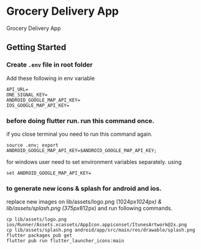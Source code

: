 # Grocery Delivery App

Grocery Delivery App

## Getting Started

### Create `.env` file in root folder

Add these following in env variable 
```
API_URL=
ONE_SIGNAL_KEY=
ANDROID_GOOGLE_MAP_API_KEY=
IOS_GOOGLE_MAP_API_KEY=
```

### before doing flutter run. run this command once.

if you close terminal you need to run this command again.
```
source .env; export ANDROID_GOOGLE_MAP_API_KEY=$ANDROID_GOOGLE_MAP_API_KEY;
```

for windows user need to set environment variables separately. using
```
set ANDROID_GOOGLE_MAP_API_KEY=
```


### to generate new icons & splash for android and ios.

replace new images on lib/assets/logo.png (1024px*1024px) & lib/assets/splash.png (375px*812px) and run following commands.
```
cp lib/assets/logo.png ios/Runner/Assets.xcassets/AppIcon.appiconset/ItunesArtwork@2x.png
cp lib/assets/splash.png android/app/src/main/res/drawable/splash.png
flutter packages pub get
flutter pub run flutter_launcher_icons:main
```